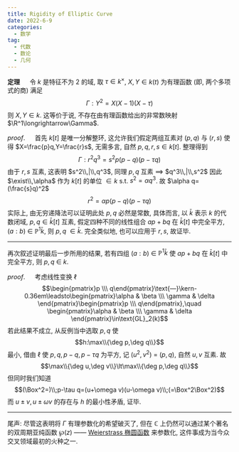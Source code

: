 ```yaml
---
title: Rigidity of Elliptic Curve
date: 2022-6-9
categories:
  - 数学
tag:
  - 代数
  - 数论
  - 几何
---
```


**定理** &emsp; 令 $k$ 是特征不为 $2$ 的域, 取 $\tau\in k^\times$, $X,Y\in k(t)$ 为有理函数 (即, 两个多项式的商) 满足
$$\Gamma: Y^2=X(X-1)(X-\tau)$$ 则 $X,Y\in k$. 这等价于说, 不存在由有理函数给出的非常数映射 $\R^1\longrightarrow\Gamma$.

$proof$. &emsp; 首先 $k[t]$ 是唯一分解整环, 这允许我们假定两组互素对 $(p,q)$ 与 $(r,s)$ 使得 $X=\frac{p}q,Y=\frac{r}s$, 无需多言, 自然 $p,q,r,s\in k[t]$. 整理得到
$$\Gamma:r^2q^3=s^2p(p-q)(p-\tau q)$$ 由于 $r,s$ 互素, 这表明 $s^2\\,|\\,q^3$, 同理 $p,q$ 互素 $\implies$ $q^3\\,|\\,s^2$ 因此 $\exist\\,\alpha$ 作为 $k[t]$ 的单位 $\in k$ $\text{ s.t. }$ $s^2=\alpha q^3$. 故 $\alpha q=(\frac{s}q)^2$ $$r^2=\alpha p(p-q)(p-\tau q)$$ 实际上, 由无穷递降法可以证明此处 $p,q$ 必然是常数, 具体而言, 以 $\bar k$ 表示 $k$ 的代数闭域, $p,q\in\bar k[t]$ 互素, 假定四种不同的线性组合 $ap+bq$ 在 $\bar k[t]$ 中完全平方, $(a:b)$ $\in$ $\mathbb{P}^1\bar k$, 则 $p,q$ $\in\bar k$. 完全类似地, 也可以应用于 $r,s$, 故证毕.

---

再次叙述证明最后一步所用的结果, 若有四组 $(a:b)$ $\in$ $\mathbb{P}^1\bar k$ 使 $ap+bq$ 在 $\bar k[t]$ 中完全平方, 则 $p,q$ $\in$ $k$.

$proof$. &emsp; 考虑线性变换 $\ell$
$$\begin{pmatrix}p \\\ q\end{pmatrix}\text{—}\kern-0.36em\leadsto\begin{pmatrix}\alpha & \beta \\\ \gamma & \delta \end{pmatrix}\begin{pmatrix}p \\\ q\end{pmatrix},\quad \begin{pmatrix}\alpha & \beta \\\ \gamma & \delta \end{pmatrix}\in\text{GL}_2(k)$$ 若此结果不成立, 从反例当中选取 $p,q$ 使 
$$h:\max\\{\deg p,\deg q\\}$$ 最小, 借由 $\ell$ 使 $p,q,p-q,p-\tau q$ 为平方, 记 $(u^2,v^2)$ $=$ $(p,q)$, 自然 $u,v$ 互素. 故 
$$\max\\{\deg u,\deg v\\}\lt\max\\{\deg p,\deg q\\}$$ 但同时我们知道 
$$(\Box^2=)\\;p-\tau q=(u+\omega v)(u-\omega v)\\;(=\Box^2\Box^2)$$ 而 $u\pm v,u\pm\omega v$ 的存在与 $h$ 的最小性矛盾, 证毕. 

---

尾声: 尽管这表明将 $\Gamma$ 有理参数化的希望破灭了, 但在 $\mathbb{C}$ 上仍然可以通过某个著名的双周期亚纯函数 $\wp(z)$ $——$ [Weierstrass 椭圆函数](/2021/08-22-elliptic-curve.html) 来参数化, 这件事成为当今众交叉领域最初的火种之一.






